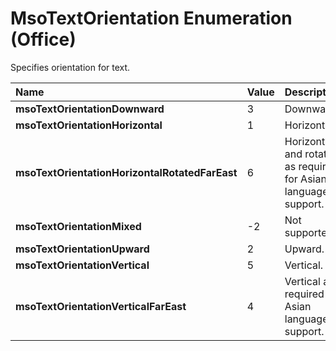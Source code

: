
# MsoTextOrientation Enumeration (Office)

Specifies orientation for text.



|**Name**|**Value**|**Description**|
|:-----|:-----|:-----|
|**msoTextOrientationDownward**|3|Downward.|
|**msoTextOrientationHorizontal**|1|Horizontal.|
|**msoTextOrientationHorizontalRotatedFarEast**|6|Horizontal and rotated as required for Asian language support.|
|**msoTextOrientationMixed**|-2|Not supported.|
|**msoTextOrientationUpward**|2|Upward.|
|**msoTextOrientationVertical**|5|Vertical.|
|**msoTextOrientationVerticalFarEast**|4|Vertical as required for Asian language support.|
